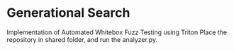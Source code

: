 # Generational Search
Implementation of Automated Whitebox Fuzz Testing using Triton
Place the repository in shared folder, and run the analyzer.py.

